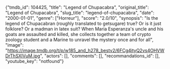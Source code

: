 {"tmdb_id": 104425, "title": "Legend of Chupacabra", "original_title": "Legend of Chupacabra", "slug_title": "legend-of-chupacabra", "date": "2000-01-01", "genre": ["Horreur"], "score": "2.0/10", "synopsis": "Is the legend of Chupacabran (roughly translated to getsugare) true? Or is it just folklore? Or a madman in latex suit? When Maria Esperanza's uncle and his goats are assaulted and killed, she collects together a team of crypto zoology student and a Marine to unravel the mystery once and for all", "image": "https://image.tmdb.org/t/p/w185_and_h278_bestv2/6FCg4ityQ2vs4OHVWDrThSXlVuM.jpg", "actors": [], "comments": [], "recommandations_id": [], "youtube_key": "notfound"}